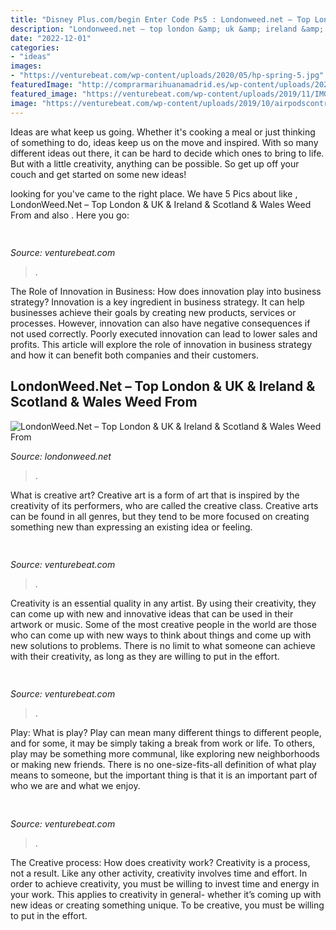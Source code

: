 ```yaml
---
title: "Disney Plus.com/begin Enter Code Ps5 : Londonweed.net – Top London &amp; Uk &amp; Ireland &amp; Scotland &amp; Wales Weed From"
description: "Londonweed.net – top london &amp; uk &amp; ireland &amp; scotland &amp; wales weed from"
date: "2022-12-01"
categories:
- "ideas"
images:
- "https://venturebeat.com/wp-content/uploads/2020/05/hp-spring-5.jpg"
featuredImage: "http://comprarmarihuanamadrid.es/wp-content/uploads/2021/01/Diseno-sin-titulo-96.jpg"
featured_image: "https://venturebeat.com/wp-content/uploads/2019/11/IMG_0627.jpeg"
image: "https://venturebeat.com/wp-content/uploads/2019/10/airpodscontrol.jpg"
---
```



Ideas are what keep us going. Whether it's cooking a meal or just thinking of something to do, ideas keep us on the move and inspired. With so many different ideas out there, it can be hard to decide which ones to bring to life. But with a little creativity, anything can be possible. So get up off your couch and get started on some new ideas!

	

		
looking for  you've came to the right place. We have 5 Pics about  like , LondonWeed.Net – Top London &amp; UK &amp; Ireland &amp; Scotland &amp; Wales Weed From and also . Here you go:
		
    
## 

<img loading=lazy src="https://venturebeat.com/wp-content/uploads/2019/11/IMG_0627.jpeg" onerror="this.onerror=null;this.src='https://tse3.mm.bing.net/th?id=OIP.79piEcuSsqVz_UQn6SRnkwHaEV&amp;pid=15.1';" alt="">

_Source: venturebeat.com_

>. 

	

The Role of Innovation in Business: How does innovation play into business strategy?
Innovation is a key ingredient in business strategy. It can help businesses achieve their goals by creating new products, services or processes. However, innovation can also have negative consequences if not used correctly. Poorly executed innovation can lead to lower sales and profits. This article will explore the role of innovation in business strategy and how it can benefit both companies and their customers.

    
## LondonWeed.Net – Top London &amp; UK &amp; Ireland &amp; Scotland &amp; Wales Weed From

<img loading=lazy src="http://comprarmarihuanamadrid.es/wp-content/uploads/2021/01/Diseno-sin-titulo-96.jpg" onerror="this.onerror=null;this.src='https://tse4.mm.bing.net/th?id=OIP.kDlS9KH9Y9EbNP9A4TwfIgAAAA&amp;pid=15.1';" alt="LondonWeed.Net – Top London &amp; UK &amp; Ireland &amp; Scotland &amp; Wales Weed From">

_Source: londonweed.net_

>. 

	

What is creative art?
Creative art is a form of art that is inspired by the creativity of its performers, who are called the creative class. Creative arts can be found in all genres, but they tend to be more focused on creating something new than expressing an existing idea or feeling.

    
## 

<img loading=lazy src="https://venturebeat.com/wp-content/uploads/2019/10/airpodscontrol.jpg" onerror="this.onerror=null;this.src='https://tse1.mm.bing.net/th?id=OIP.RO9IN6-T-hTO50URKl3j4QHaEA&amp;pid=15.1';" alt="">

_Source: venturebeat.com_

>. 

	

Creativity is an essential quality in any artist. By using their creativity, they can come up with new and innovative ideas that can be used in their artwork or music. Some of the most creative people in the world are those who can come up with new ways to think about things and come up with new solutions to problems. There is no limit to what someone can achieve with their creativity, as long as they are willing to put in the effort.

    
## 

<img loading=lazy src="https://venturebeat.com/wp-content/uploads/2019/11/samsungfold2.jpg" onerror="this.onerror=null;this.src='https://tse2.mm.bing.net/th?id=OIP.tN-i_J-D_UqV39h9leL6SgHaDa&amp;pid=15.1';" alt="">

_Source: venturebeat.com_

>. 

	

Play: What is play?
Play can mean many different things to different people, and for some, it may be simply taking a break from work or life. To others, play may be something more communal, like exploring new neighborhoods or making new friends. There is no one-size-fits-all definition of what play means to someone, but the important thing is that it is an important part of who we are and what we enjoy.

    
## 

<img loading=lazy src="https://venturebeat.com/wp-content/uploads/2020/05/hp-spring-5.jpg" onerror="this.onerror=null;this.src='https://tse2.mm.bing.net/th?id=OIP.fXSXyjRlr5jTrM8LdxvxWQHaFj&amp;pid=15.1';" alt="">

_Source: venturebeat.com_

>. 

	

The Creative process: How does creativity work?
Creativity is a process, not a result. Like any other activity, creativity involves time and effort. In order to achieve creativity, you must be willing to invest time and energy in your work. This applies to creativity in general- whether it’s coming up with new ideas or creating something unique. To be creative, you must be willing to put in the effort.

